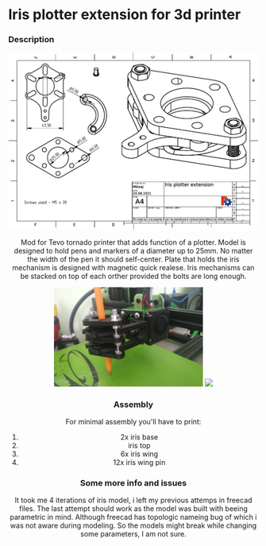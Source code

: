 # Iris plotter extension for 3d printer

### Description

<div style="text-align:center"><img src="images/technicalDrawing.png" width="800">

Mod for Tevo tornado printer that adds function of a plotter. Model is designed to hold pens and markers of a diameter up to 25mm. No matter the width of the pen it should self-center. Plate that holds the iris mechanism is designed with magnetic quick realese. Iris mechanisms can be stacked on top of each orther provided the bolts are long enough.

<img src="images/plotter.jpg" width="300">
<img src="images/plotter.gif" width="300">

### Assembly

For minimal assembly you'll have to print:
1. 2x iris base 
2. iris top
3. 6x iris wing
4. 12x iris wing pin

### Some more info and issues

It took me 4 iterations of iris model, i left my previous attemps in freecad files. The last attempt should work as the model was built with beeing parametric in mind. Although freecad has topologic nameing bug of which i was not aware during modeling. So the models might break while changing some parameters, I am not sure. 
